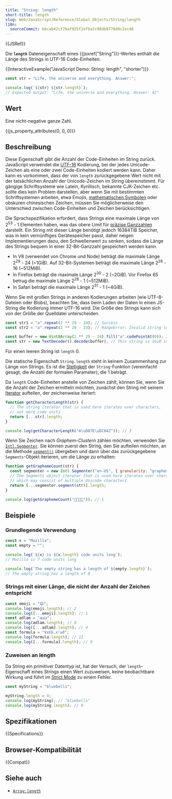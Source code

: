 ```yaml
---
title: "String: length"
short-title: length
slug: Web/JavaScript/Reference/Global_Objects/String/length
l10n:
  sourceCommit: b6cab42cf7baf925f2ef6a2c98db0778d9c2ec46
---
```


{{JSRef}}

Die **`length`** Dateneigenschaft eines {{jsxref("String")}}-Wertes enthält die Länge des Strings in UTF-16 Code-Einheiten.

{{InteractiveExample("JavaScript Demo: String: length", "shorter")}}

```js interactive-example
const str = "Life, the universe and everything. Answer:";

console.log(`${str} ${str.length}`);
// Expected output: "Life, the universe and everything. Answer: 42"
```

## Wert

Eine nicht-negative ganze Zahl.

{{js_property_attributes(0, 0, 0)}}

## Beschreibung

Diese Eigenschaft gibt die Anzahl der Code-Einheiten im String zurück. JavaScript verwendet die [UTF-16](/de/docs/Web/JavaScript/Reference/Global_Objects/String#utf-16_characters_unicode_code_points_and_grapheme_clusters) Kodierung, bei der jedes Unicode-Zeichen als eine oder zwei Code-Einheiten kodiert werden kann. Daher kann es vorkommen, dass der von `length` zurückgegebene Wert nicht mit der tatsächlichen Anzahl der Unicode-Zeichen im String übereinstimmt. Für gängige Schriftsysteme wie Latein, Kyrillisch, bekannte CJK-Zeichen etc. sollte dies kein Problem darstellen, aber wenn Sie mit bestimmten Schriftsystemen arbeiten, etwa Emojis, [mathematischen Symbolen](https://en.wikipedia.org/wiki/Mathematical_Alphanumeric_Symbols) oder obskuren chinesischen Zeichen, müssen Sie möglicherweise den Unterschied zwischen Code-Einheiten und Zeichen berücksichtigen.

Die Sprachspezifikation erfordert, dass Strings eine maximale Länge von 2<sup>53</sup> - 1 Elementen haben, was das obere Limit für [präzise Ganzzahlen](/de/docs/Web/JavaScript/Reference/Global_Objects/Number/MAX_SAFE_INTEGER) darstellt. Ein String mit dieser Länge benötigt jedoch 16384TiB Speicher, was in kein vernünftiges Gerätespeicher passt, daher neigen Implementierungen dazu, den Schwellenwert zu senken, sodass die Länge des Strings bequem in einer 32-Bit-Ganzzahl gespeichert werden kann.

- In V8 (verwendet von Chrome und Node) beträgt die maximale Länge 2<sup>29</sup> - 24 (\~1GiB). Auf 32-Bit-Systemen beträgt die maximale Länge 2<sup>28</sup> - 16 (\~512MiB).
- In Firefox beträgt die maximale Länge 2<sup>30</sup> - 2 (\~2GiB). Vor Firefox 65 betrug die maximale Länge 2<sup>28</sup> - 1 (\~512MiB).
- In Safari beträgt die maximale Länge 2<sup>31</sup> - 1 (\~4GiB).

Wenn Sie mit großen Strings in anderen Kodierungen arbeiten (wie UTF-8-Dateien oder Blobs), beachten Sie, dass beim Laden der Daten in einen JS-String die Kodierung immer UTF-16 wird. Die Größe des Strings kann sich von der Größe der Quelldatei unterscheiden.

```js
const str1 = "a".repeat(2 ** 29 - 24); // Success
const str2 = "a".repeat(2 ** 29 - 23); // RangeError: Invalid string length

const buffer = new Uint8Array(2 ** 29 - 24).fill("a".codePointAt(0)); // This buffer is 512MiB in size
const str = new TextDecoder().decode(buffer); // This string is 1GiB in size
```

Für einen leeren String ist `length` 0.

Die statische Eigenschaft `String.length` steht in keinem Zusammenhang zur Länge von Strings. Es ist die [Stelligkeit](/de/docs/Web/JavaScript/Reference/Global_Objects/Function/length) der `String`-Funktion (vereinfacht gesagt, die Anzahl der formalen Parameter), die 1 beträgt.

Da `length` Code-Einheiten anstelle von Zeichen zählt, können Sie, wenn Sie die Anzahl der Zeichen ermitteln möchten, zunächst den String mit seinem [Iterator](/de/docs/Web/JavaScript/Reference/Global_Objects/String/Symbol.iterator) aufteilen, der zeichenweise iteriert:

```js
function getCharacterLength(str) {
  // The string iterator that is used here iterates over characters,
  // not mere code units
  return [...str].length;
}

console.log(getCharacterLength("A\uD87E\uDC04Z")); // 3
```

Wenn Sie Zeichen nach _Graphem-Clustern_ zählen möchten, verwenden Sie [`Intl.Segmenter`](/de/docs/Web/JavaScript/Reference/Global_Objects/Intl/Segmenter). Sie können zuerst den String, den Sie aufteilen möchten, an die Methode [`segment()`](/de/docs/Web/JavaScript/Reference/Global_Objects/Intl/Segmenter/segment) übergeben und dann über das zurückgegebene `Segments`-Objekt iterieren, um die Länge zu erhalten:

```js
function getGraphemeCount(str) {
  const segmenter = new Intl.Segmenter("en-US", { granularity: "grapheme" });
  // The Segments object iterator that is used here iterates over characters in grapheme clusters,
  // which may consist of multiple Unicode characters
  return [...segmenter.segment(str)].length;
}

console.log(getGraphemeCount("👨‍👩‍👧‍👧")); // 1
```

## Beispiele

### Grundlegende Verwendung

```js
const x = "Mozilla";
const empty = "";

console.log(`${x} is ${x.length} code units long`);
// Mozilla is 7 code units long

console.log(`The empty string has a length of ${empty.length}`);
// The empty string has a length of 0
```

### Strings mit einer Länge, die nicht der Anzahl der Zeichen entspricht

```js
const emoji = "😄";
console.log(emoji.length); // 2
console.log([...emoji].length); // 1
const adlam = "𞤲𞥋𞤣𞤫";
console.log(adlam.length); // 8
console.log([...adlam].length); // 4
const formula = "∀𝑥∈ℝ,𝑥²≥0";
console.log(formula.length); // 11
console.log([...formula].length); // 9
```

### Zuweisen an length

Da String ein primitiver Datentyp ist, hat der Versuch, der `length`-Eigenschaft eines Strings einen Wert zuzuweisen, keine beobachtbare Wirkung und führt im [Strict Mode](/de/docs/Web/JavaScript/Reference/Strict_mode) zu einem Fehler.

```js
const myString = "bluebells";

myString.length = 4;
console.log(myString); // "bluebells"
console.log(myString.length); // 9
```

## Spezifikationen

{{Specifications}}

## Browser-Kompatibilität

{{Compat}}

## Siehe auch

- [`Array`: `length`](/de/docs/Web/JavaScript/Reference/Global_Objects/Array/length)
